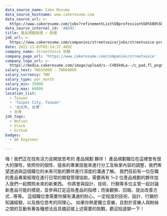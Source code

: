 ```yaml
---
data_source_name: Cake Resume
data_source_hostname: www.cakeresume.com
data_source_url: >-
  https://www.cakeresume.com/jobs?refinementList%5Bprofession%5D%5B0%5D=engineering_qa-engineer&refinementList%5Bsalary_type%5D=per_month&refinementList%5Bsalary_currency%5D=TWD&range%5Bsalary_range%5D%5Bmax%5D=600000
data_source_internal_id: '48541'
title: 產品規劃經理 / 助理
job_url: >-
  https://www.cakeresume.com/companies/streetvoice/jobs/streetvoice-product-planning-manager-assistant
date: 2022-11-03T05:14:37.409Z
company_name: StreetVoice 街聲
company_page_url: 'https://www.cakeresume.com/companies/streetvoice'
company_logo_url: >-
  https://media.cakeresume.com/image/upload/s--CVB5kHLa--/c_pad,fl_png8,h_200,w_200/v1570079491/usk1morkgo3c5dgqbtnq.png
salary_text: TWD35000 - TWD60000
salary_currency: TWD
salary_type: per_month
salary_min: 35000
salary_max: 60000
location_list:
  - Taiwan
  - 'Taipei City, Taiwan'
  - '台北市, 台灣'
  - 台灣
job_tags:
  - Notion
  - Slack
  - Github
badges:
  - QA Engineer

---
```


嗨！我們正在找有活力且開放思考的 產品規劃 夥伴！ 產品規劃職位在這裡會有很大的彈性，依照你的個性、擅長的專業技能來進行分工及執掌內容的調整，我們希望透過與這個職位的未來可能的夥伴進行深度的溝通了解。 我們目前有一位在職的產品專案經理在進行日常的開發管理協助，需要再有 1~2 位產品規劃的夥伴加入我們一起關照未來的新東西。 你將會與設計、技術、行銷等多位主管一起討論新產品可能的樣貌，並參與訂定這些產品的指標；而後觀察、回報、提出改善方式...等等。 這個職位會需要你擁有溝通的耐心，一定程度的技術、設計、行銷的知識經驗，以及換位思考的同理心。 如果你熱愛獨立音樂，且對於音樂人與粉絲之間的互動有著各種想法且具備迎接上述需要的挑戰，歡迎投遞聊一下！
